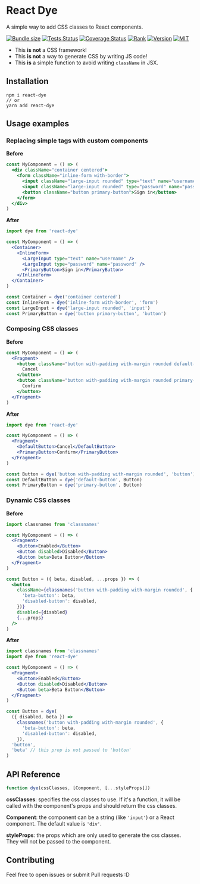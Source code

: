 # React Dye

A simple way to add CSS classes to React components.

[![Bundle size](https://img.shields.io/bundlephobia/minzip/react-dye?style=flat-square)](https://bundlephobia.com/result?p=react-dye)
[![Tests Status](https://img.shields.io/github/workflow/status/webneat/react-dye/Tests?style=flat-square)](https://github.com/webneat/react-dye/actions?query=workflow:"Tests")
[![Coverage Status](https://img.shields.io/coveralls/github/webNeat/react-dye/master?style=flat-square)](https://coveralls.io/github/webNeat/react-dye?branch=master)
[![Rank](https://img.shields.io/librariesio/sourcerank/npm/react-dye?style=flat-square)](https://libraries.io/npm/react-dye)
[![Version](https://img.shields.io/npm/v/react-dye?style=flat-square)](https://www.npmjs.com/package/react-dye)
[![MIT](https://img.shields.io/npm/l/react-dye?style=flat-square)](LICENSE)

- This **is not** a CSS framework!
- This **is not** a way to generate CSS by writing JS code!
- This **is** a simple function to avoid writing `className` in JSX.

## Installation

```
npm i react-dye
// or
yarn add react-dye
```

## Usage examples

### Replacing simple tags with custom components

**Before**

```jsx
const MyComponent = () => (
  <div className="container centered">
    <form className="inline-form with-border">
      <input className="large-input rounded" type="text" name="username" />
      <input className="large-input rounded" type="password" name="password" />
      <button className="button primary-button">Sign in</button>
    </form>
  </div>
)
```

**After**

```jsx
import dye from 'react-dye'

const MyComponent = () => (
  <Container>
    <InlineForm>
      <LargeInput type="text" name="username" />
      <LargeInput type="password" name="password" />
      <PrimaryButton>Sign in</PrimaryButton>
    </InlineForm>
  </Container>
)

const Container = dye('container centered')
const InlineForm = dye('inline-form with-border', 'form')
const LargeInput = dye('large-input rounded', 'input')
const PrimaryButton = dye('button primary-button', 'button')
```

### Composing CSS classes

**Before**

```jsx
const MyComponent = () => (
  <Fragment>
    <button className="button with-padding with-margin rounded default-button">
      Cancel
    </button>
    <button className="button with-padding with-margin rounded primary-button">
      Confirm
    </button>
  </Fragment>
)
```

**After**

```jsx
import dye from 'react-dye'

const MyComponent = () => (
  <Fragment>
    <DefaultButton>Cancel</DefaultButton>
    <PrimaryButton>Confirm</PrimaryButton>
  </Fragment>
)

const Button = dye('button with-padding with-margin rounded', 'button')
const DefaultButton = dye('default-button', Button)
const PrimaryButton = dye('primary-button', Button)
```

### Dynamic CSS classes

**Before**

```jsx
import classnames from 'classnames'

const MyComponent = () => (
  <Fragment>
    <Button>Enabled</Button>
    <Button disabled>Disabled</Button>
    <Button beta>Beta Button</Button>
  </Fragment>
)

const Button = ({ beta, disabled, ...props }) => (
  <button
    className={classnames('button with-padding with-margin rounded', {
      'beta-button': beta,
      'disabled-button': disabled,
    })}
    disabled={disabled}
    {...props}
  />
)
```

**After**

```jsx
import classnames from 'classnames'
import dye from 'react-dye'

const MyComponent = () => (
  <Fragment>
    <Button>Enabled</Button>
    <Button disabled>Disabled</Button>
    <Button beta>Beta Button</Button>
  </Fragment>
)

const Button = dye(
  ({ disabled, beta }) =>
    classnames('button with-padding with-margin rounded', {
      'beta-button': beta,
      'disabled-button': disabled,
    }),
  'button',
  'beta' // this prop is not passed to 'button'
)
```

## API Reference

```js
function dye(cssClasses, [Component, [...styleProps]])
```

**cssClasses**: specifies the css classes to use. If it's a function, it will be called with the component's props and should return the css classes.

**Component**: the component can be a string (like `'input'`) or a React component. The default value is `'div'`.

**styleProps**: the props which are only used to generate the css classes. They will not be passed to the component.

## Contributing

Feel free to open issues or submit Pull requests :D
